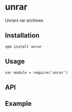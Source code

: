# unrar

Unrars rar archives

## Installation

`npm install unrar`

## Usage

`var module = require('unrar')`

## API

## Example
